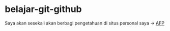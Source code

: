 # belajar-git-github
Saya akan sesekali akan berbagi pengetahuan di situs personal saya -> <a href="https://afp.red">AFP</a>
